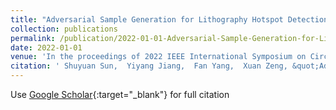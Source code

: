 ```yaml
---
title: "Adversarial Sample Generation for Lithography Hotspot Detection"
collection: publications
permalink: /publication/2022-01-01-Adversarial-Sample-Generation-for-Lithography-Hotspot-Detection
date: 2022-01-01
venue: 'In the proceedings of 2022 IEEE International Symposium on Circuits and Systems (ISCAS)'
citation: ' Shuyuan Sun,  Yiyang Jiang,  Fan Yang,  Xuan Zeng, &quot;Adversarial Sample Generation for Lithography Hotspot Detection.&quot; In the proceedings of 2022 IEEE International Symposium on Circuits and Systems (ISCAS), 2022.'
---
```

Use [Google Scholar](https://scholar.google.com/scholar?q=Adversarial+Sample+Generation+for+Lithography+Hotspot+Detection){:target="_blank"} for full citation